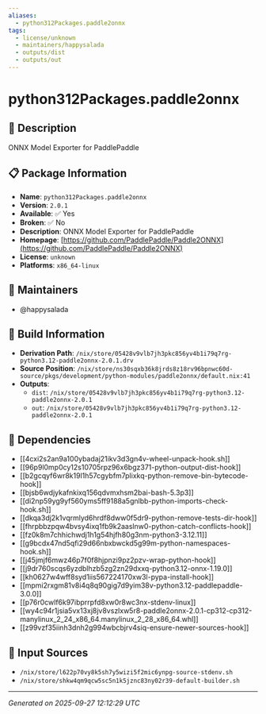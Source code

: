 ```yaml
---
aliases:
  - python312Packages.paddle2onnx
tags:
  - license/unknown
  - maintainers/happysalada
  - outputs/dist
  - outputs/out
---
```


# python312Packages.paddle2onnx

## 📝 Description

ONNX Model Exporter for PaddlePaddle

## 📋 Package Information

- **Name**: `python312Packages.paddle2onnx`
- **Version**: `2.0.1`
- **Available**: ✅ Yes
- **Broken**: ✅ No
- **Description**: ONNX Model Exporter for PaddlePaddle
- **Homepage**: [https://github.com/PaddlePaddle/Paddle2ONNX](https://github.com/PaddlePaddle/Paddle2ONNX)
- **License**: `unknown`
- **Platforms**: `x86_64-linux`
## 👥 Maintainers

- @happysalada


## 🔧 Build Information

- **Derivation Path**: `/nix/store/05428v9vlb7jh3pkc856yv4b1i79q7rg-python3.12-paddle2onnx-2.0.1.drv`
- **Source Position**: `/nix/store/ns30sqxb36k8jrds8z18rv96bpnwc60d-source/pkgs/development/python-modules/paddle2onnx/default.nix:41`
- **Outputs**:
  - `dist`:  `/nix/store/05428v9vlb7jh3pkc856yv4b1i79q7rg-python3.12-paddle2onnx-2.0.1`
  - `out`:  `/nix/store/05428v9vlb7jh3pkc856yv4b1i79q7rg-python3.12-paddle2onnx-2.0.1`

## 🔗 Dependencies

- [[4cxi2s2an9a100ybadaj21ikv3d3gn4v-wheel-unpack-hook.sh]]
- [[96p9l0mp0cy12s10705rpz96x6bgz371-python-output-dist-hook]]
- [[b2gcqyf6wr8k19l1h57cgybfm7plixkq-python-remove-bin-bytecode-hook]]
- [[bjsb6wdjykafnkixq156qdvmxhsm2bai-bash-5.3p3]]
- [[di2np59yg9yf560yms5ff9188a5gnlbb-python-imports-check-hook.sh]]
- [[dkqa3dj2k1vqrmlyd6hrdf8dww0f5dr9-python-remove-tests-dir-hook]]
- [[fhrpbbzpqw4bvsy4ixq1fb9k2aaslnw0-python-catch-conflicts-hook]]
- [[fz0k8m7chhichwdj1h1g54hjfh80g3nm-python3-3.12.11]]
- [[g9bcdx47nd5qfi29d66nbxbwckd5g99m-python-namespaces-hook.sh]]
- [[j45jmjf6mwz46p7f0f8hjpnzi9pz2pzv-wrap-python-hook]]
- [[j9dr760scqs6yzdblhzb5zg2zn29dxxq-python3.12-onnx-1.19.0]]
- [[kh0627w4wff8syd1iis567224170xw3l-pypa-install-hook]]
- [[mpmi2rxgm81v8i4q8q90gig7d9yim38v-python3.12-paddlepaddle-3.0.0]]
- [[p76r0cwlf6k97ibprrpfd8xw0r8wc3nx-stdenv-linux]]
- [[wy4c94r1jsia5vx13xj8jv8vszlxw5r8-paddle2onnx-2.0.1-cp312-cp312-manylinux_2_24_x86_64.manylinux_2_28_x86_64.whl]]
- [[z99vzf35iinh3dnh2g994wbcbjrv4siq-ensure-newer-sources-hook]]

## 📁 Input Sources

- `/nix/store/l622p70vy8k5sh7y5wizi5f2mic6ynpg-source-stdenv.sh`
- `/nix/store/shkw4qm9qcw5sc5n1k5jznc83ny02r39-default-builder.sh`

---
*Generated on 2025-09-27 12:12:29 UTC*

